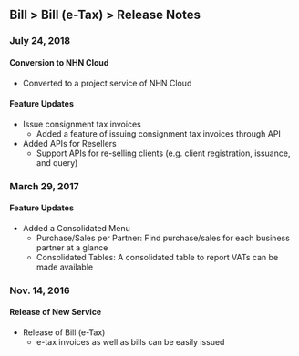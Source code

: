## Bill > Bill (e-Tax) > Release Notes 

### July 24, 2018
#### Conversion to NHN Cloud 
* Converted to a project service of NHN Cloud

#### Feature Updates
* Issue consignment tax invoices 
    * Added a feature of issuing consignment tax invoices through API
* Added APIs for Resellers   
    * Support APIs for re-selling clients (e.g. client registration, issuance, and query)

### March 29, 2017
#### Feature Updates 
* Added a Consolidated Menu   
    * Purchase/Sales per Partner: Find purchase/sales for each business partner at a glance  
    * Consolidated Tables: A consolidated table to report VATs can be made available 

### Nov. 14, 2016
#### Release of New Service 
* Release of Bill (e-Tax)
    * e-tax invoices as well as bills can be easily issued

